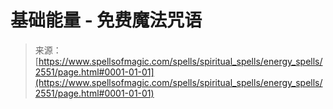 <!--yml

category: 未分类

日期：2024-06-12 18:36:15

-->

# 基础能量 - 免费魔法咒语

> 来源：[https://www.spellsofmagic.com/spells/spiritual_spells/energy_spells/2551/page.html#0001-01-01](https://www.spellsofmagic.com/spells/spiritual_spells/energy_spells/2551/page.html#0001-01-01)

